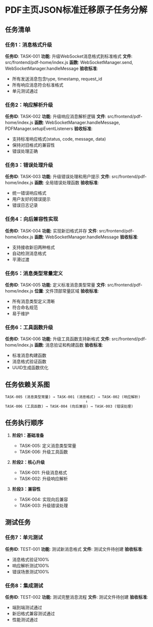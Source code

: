 # PDF主页JSON标准迁移原子任务分解

## 任务清单

### 任务1：消息格式升级
**任务ID**: TASK-001
**功能**: 升级WebSocket消息格式到标准格式
**文件**: src/frontend/pdf-home/index.js
**函数**: WebSocketManager.send, WebSocketManager.handleMessage
**验收标准**:
- 所有发送消息包含type, timestamp, request_id
- 所有响应消息符合标准格式
- 单元测试通过

### 任务2：响应解析升级
**任务ID**: TASK-002
**功能**: 升级响应消息解析逻辑
**文件**: src/frontend/pdf-home/index.js
**函数**: WebSocketManager.handleMessage, PDFManager.setupEventListeners
**验收标准**:
- 支持标准响应格式(status, code, message, data)
- 保持对旧格式的兼容性
- 错误处理正确

### 任务3：错误处理升级
**任务ID**: TASK-003
**功能**: 升级错误处理和用户提示
**文件**: src/frontend/pdf-home/index.js
**函数**: 全局错误处理函数
**验收标准**:
- 统一错误响应格式
- 用户友好的错误提示
- 错误日志记录

### 任务4：向后兼容性实现
**任务ID**: TASK-004
**功能**: 实现新旧格式并存
**文件**: src/frontend/pdf-home/index.js
**函数**: WebSocketManager.handleMessage
**验收标准**:
- 支持接收新旧两种格式
- 自动检测消息格式
- 平滑过渡

### 任务5：消息类型常量定义
**任务ID**: TASK-005
**功能**: 定义标准消息类型常量
**文件**: src/frontend/pdf-home/index.js
**位置**: 文件顶部常量区域
**验收标准**:
- 所有消息类型定义清晰
- 符合命名规范
- 易于维护

### 任务6：工具函数升级
**任务ID**: TASK-006
**功能**: 升级工具函数支持新格式
**文件**: src/frontend/pdf-home/index.js
**函数**: 消息验证和构建函数
**验收标准**:
- 标准消息构建函数
- 消息格式验证函数
- UUID生成函数优化

## 任务依赖关系图

```
TASK-005 (消息类型常量) → TASK-001 (消息格式) → TASK-002 (响应解析)
                                     ↓
TASK-006 (工具函数) → TASK-004 (向后兼容) → TASK-003 (错误处理)
```

## 任务执行顺序

1. **阶段1：基础准备**
   - TASK-005: 定义消息类型常量
   - TASK-006: 升级工具函数

2. **阶段2：核心升级**
   - TASK-001: 升级消息格式
   - TASK-002: 升级响应解析

3. **阶段3：兼容性**
   - TASK-004: 实现向后兼容
   - TASK-003: 升级错误处理

## 测试任务

### 任务7：单元测试
**任务ID**: TEST-001
**功能**: 测试新消息格式
**文件**: 测试文件待创建
**验收标准**:
- 消息格式验证100%
- 响应解析测试100%
- 错误场景测试100%

### 任务8：集成测试
**任务ID**: TEST-002
**功能**: 测试完整消息流程
**文件**: 测试文件待创建
**验收标准**:
- 端到端测试通过
- 新旧格式兼容测试通过
- 性能测试通过